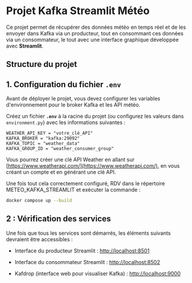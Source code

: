 # Projet Kafka Streamlit Météo

Ce projet permet de récupérer des données météo en temps réel et de les envoyer dans Kafka via un producteur, tout en consommant ces données via un consommateur, le tout avec une interface graphique développée avec **Streamlit**.

## Structure du projet

## 1. Configuration du fichier `.env`

Avant de déployer le projet, vous devez configurer les variables d'environnement pour le broker Kafka et les API météo.

Créez un fichier **`.env`** à la racine du projet (ou configurez les valeurs dans `environment.py`) avec les informations suivantes :

```env
WEATHER_API_KEY = "votre_clé_API"
KAFKA_BROKER = "kafka:29092"
KAFKA_TOPIC = "weather_data"
KAFKA_GROUP_ID = "weather_consumer_group"
```

Vous pourrez créer une clé API Weather en allant sur [https://www.weatherapi.com/](https://www.weatherapi.com/), en vous créant un compte et en générant une clé API.

Une fois tout cela correctement configuré, RDV dans le répertoire METEO_KAFKA_STREAMLIT et exécuter la commande :

```bash
docker compose up --build
```

## 2 : Vérification des services

Une fois que tous les services sont démarrés, les éléments suivants devraient être accessibles :

- Interface du producteur Streamlit : [http://localhost:8501](http://localhost:8501)

- Interface du consommateur Streamlit : [http://localhost:8502](http://localhost:8502)

- Kafdrop (interface web pour visualiser Kafka) : [http://localhost:9000](http://localhost:9000)